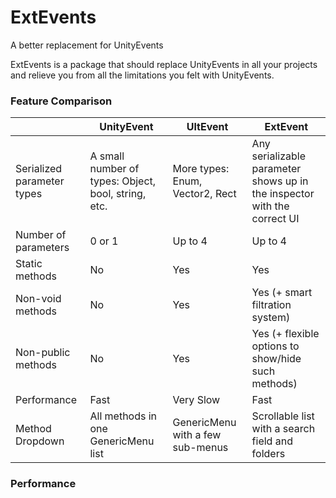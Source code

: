 # ExtEvents
A better replacement for UnityEvents

ExtEvents is a package that should replace UnityEvents in all your projects and relieve you from all the limitations you felt with UnityEvents.

### Feature Comparison

|                            | UnityEvent                                          | UltEvent                         | ExtEvent                                                     |
| -------------------------- | --------------------------------------------------- | -------------------------------- | ------------------------------------------------------------ |
| Serialized parameter types | A small number of types: Object, bool, string, etc. | More types: Enum, Vector2, Rect  | Any serializable parameter shows up in the inspector with the correct UI |
| Number of parameters       | 0 or 1                                              | Up to 4                          | Up to 4                                                      |
| Static methods             | No                                                  | Yes                              | Yes                                                          |
| Non-void methods           | No                                                  | Yes                              | Yes (+ smart filtration system)                              |
| Non-public methods         | No                                                  | Yes                              | Yes (+ flexible options to show/hide such methods)           |
| Performance                | Fast                                                | Very Slow                        | Fast                                                         |
| Method Dropdown            | All methods in one GenericMenu list                 | GenericMenu with a few sub-menus | Scrollable list with a search field and folders              |

### Performance

